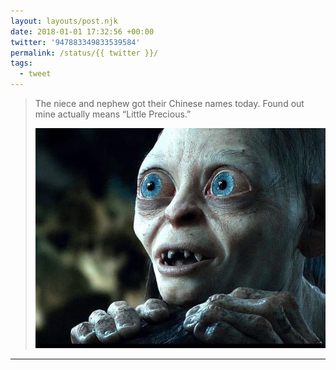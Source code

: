 ```yaml
---
layout: layouts/post.njk
date: 2018-01-01 17:32:56 +00:00
twitter: '947883349833539584'
permalink: /status/{{ twitter }}/
tags: 
  - tweet
---
```


> The niece and nephew got their Chinese names today. Found out mine actually means “Little Precious.” 
> 
> ![Gollum with big, longing eyes](/img/947883349833539584-DSeO4WlU8AY9RnR.jpg)

---
